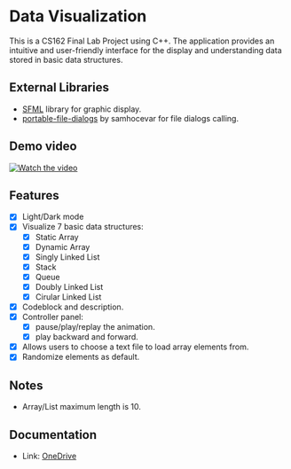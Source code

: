 # Data Visualization
This is a CS162 Final Lab Project using C++. The application provides an intuitive and user-friendly interface for the display and understanding data stored in basic data structures.

## External Libraries
- [SFML](https://github.com/SFML/SFML) library for graphic display.
- [portable-file-dialogs](https://github.com/samhocevar/portable-file-dialogs) by samhocevar for file dialogs calling. 

## Demo video

[![Watch the video](https://img.youtube.com/vi/pFYUP4ysprA/default.jpg)](https://youtu.be/pFYUP4ysprA)

## Features
- [x] Light/Dark mode
- [x] Visualize 7 basic data structures:
  - [x] Static Array
  - [x] Dynamic Array
  - [x] Singly Linked List
  - [x] Stack
  - [x] Queue
  - [x] Doubly Linked List
  - [x] Cirular Linked List
- [x] Codeblock and description.
- [x] Controller panel:
  - [x] pause/play/replay the animation. 
  - [x] play backward and forward.
- [x] Allows users to choose a text file to load array elements from.
- [x] Randomize elements as default.

## Notes
- Array/List maximum length is 10.

## Documentation
- Link: [OneDrive](https://1drv.ms/w/s!As9-tr-JRd1Mia1JSyAvX7qJiZnnLg?e=FBTcWb)

